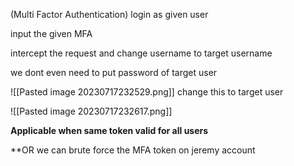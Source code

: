 (Multi Factor Authentication)
login as given user 

input the given MFA

intercept the request and change username to target username

we dont even need to put password of target user

![[Pasted image 20230717232529.png]]
change this to target user

![[Pasted image 20230717232617.png]]

**Applicable when same token valid for all users**

**OR we can brute force the MFA token on jeremy account